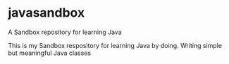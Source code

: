 # javasandbox
A Sandbox repository for learning Java

This is my Sandbox respository for learning Java by doing. Writing simple but meaningful Java classes
